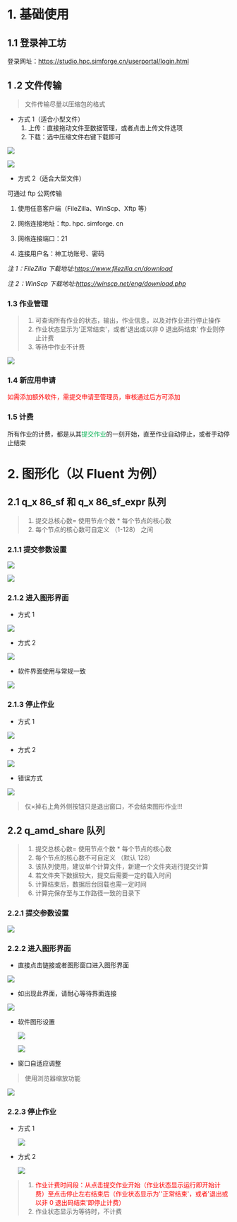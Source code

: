 
# 1. 基础使用

## 1.1 登录神工坊

登录网址：https://studio.hpc.simforge.cn/userportal/login.html
## 1 .2  文件传输

> 文件传输尽量以压缩包的格式

- 方式 1（适合小型文件）
	1. 上传：直接拖动文件至数据管理，或者点击上传文件选项
	2. 下载：选中压缩文件右键下载即可

![](./attachment/Pastedimage20241110154446.png)

![](./attachment/Pastedimage20241110154843.png)

- 方式 2（适合大型文件）

可通过 ftp 公网传输

1. 使用任意客户端（FileZilla、WinScp、Xftp 等）

2. 网络连接地址：ftp. hpc. simforge. cn

3. 网络连接端口：21

4. 连接用户名：神工坊账号、密码

*注 1：FileZilla 下载地址:https://www.filezilla.cn/download*

*注 2：WinScp 下载地址:https://winscp.net/eng/download.php*

### 1.3 作业管理

> 1. 可查询所有作业的状态，输出，作业信息，以及对作业进行停止操作
> 2. 作业状态显示为'正常结束'，或者'退出或以非 0 退出码结束' 作业则停止计费
> 3. 等待中作业不计费

![](./attachment/Pastedimage20241110160517.png)

### 1.4 新应用申请

<font color="#ff0000">如需添加额外软件，需提交申请至管理员，审核通过后方可添加</font>

### 1.5 计费

所有作业的计费，都是从其<font color="#00b050">提交作业</font>的一刻开始，直至作业自动停止，或者手动停止结束
# 2. 图形化（以 Fluent 为例）

##  2.1 q_x 86_sf 和 q_x 86_sf_expr 队列

> 1. 提交总核心数= 使用节点个数 \* 每个节点的核心数 
> 2. 每个节点的核心数可自定义 （1-128） 之间


### 2.1.1 提交参数设置

![](./attachment/Pastedimage20241104154140.png)

![](./attachment/Pastedimage20241104154249.png)

### 2.1.2 进入图形界面
- 方式 1

![](./attachment/Pastedimage20241104154349.png)

- 方式 2

![](./attachment/Pastedimage20241104154429.png)

- 软件界面使用与常规一致

![](./attachment/Pastedimage20241104154604.png)

### 2.1.3 停止作业

- 方式 1

![](./attachment/Pastedimage20241104160032.png)

- 方式 2

![](./attachment/Pastedimage20241104160100.png)

- 错误方式 

![](./attachment/Pastedimage20241104160322.png)

> 仅×掉右上角外侧按钮只是退出窗口，不会结束图形作业!!!

## 2.2 q_amd_share 队列

> 1. 提交总核心数= 使用节点个数 \* 每个节点的核心数 
> 2. 每个节点的核心数不可自定义 （默认 128） 
> 3. 该队列使用，建议单个计算文件，新建一个文件夹进行提交计算
> 4. 若文件夹下数据较大，提交后需要一定的载入时间
> 5. 计算结束后，数据后台回载也需一定时间
> 6. 计算完保存至与工作路径一致的目录下

### 2.2.1 提交参数设置

![](./attachment/Pastedimage20241104160742.png) 

### 2.2.2 进入图形界面

-  直接点击链接或者图形窗口进入图形界面

![](./attachment/3.png)

- 如出现此界面，请耐心等待界面连接

![](./attachment/2.png)

- 软件图形设置

	![](./attachment/Pastedimage20241104161409.png) 

	![](./attachment/Pastedimage20241104161544.png)

- 窗口自适应调整

> 使用浏览器缩放功能

![](./attachment/Pastedimage20241114134412.png)

### 2.2.3 停止作业

- 方式 1 

	![](./attachment/Pastedimage20241104162555.png)

- 方式 2

	![](./attachment/Pastedimage20241104162650.png)

> 1.  <font color="#ff0000">作业计费时间段：从点击提交作业开始（作业状态显示运行即开始计费）至点击停止左右结束后（作业状态显示为''正常结束'，或者'退出或以非 0 退出码结束'即停止计费）</font>
> 2. 作业状态显示为等待时，不计费
